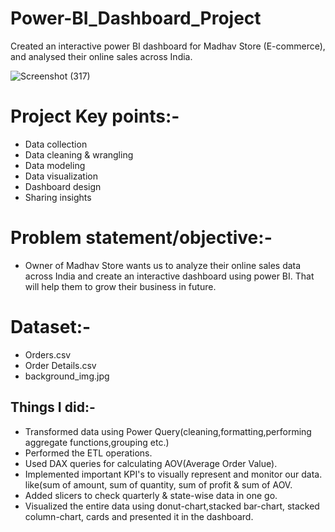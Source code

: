 # Power-BI_Dashboard_Project
Created an interactive power BI dashboard for Madhav Store (E-commerce), and analysed their online sales across India.

![Screenshot (317)](https://github.com/salvik43/Power-BI_Dashboard_Project/assets/67736824/c26f2b92-f917-4249-8fb9-b101b07ff20c)

# Project Key points:-
* Data collection
* Data cleaning & wrangling
* Data modeling
* Data visualization
* Dashboard design
* Sharing insights

# Problem statement/objective:-
* Owner of Madhav Store wants us to  analyze their online sales data across India and create an interactive dashboard using power BI. That will help them to grow their business in future.

# Dataset:-
* Orders.csv
* Order Details.csv
* background_img.jpg

## Things I did:-
* Transformed data using Power Query(cleaning,formatting,performing aggregate functions,grouping etc.)
* Performed the ETL operations.
* Used DAX queries for calculating AOV(Average Order Value).
* Implemented important KPI's to visually represent and monitor our data. like(sum of amount, sum of quantity, sum of profit & sum of AOV.
* Added slicers to check quarterly & state-wise data in one go.
* Visualized the entire data using donut-chart,stacked bar-chart, stacked column-chart, cards and presented it in the dashboard.

